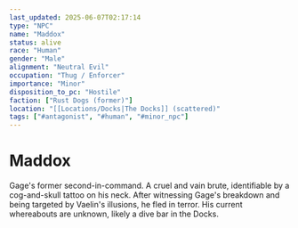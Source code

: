 ```yaml
---
last_updated: 2025-06-07T02:17:14
type: "NPC"
name: "Maddox"
status: alive
race: "Human"
gender: "Male"
alignment: "Neutral Evil"
occupation: "Thug / Enforcer"
importance: "Minor"
disposition_to_pc: "Hostile"
faction: ["Rust Dogs (former)"]
location: "[[Locations/Docks|The Docks]] (scattered)"
tags: ["#antagonist", "#human", "#minor_npc"]
---
```

# Maddox
Gage's former second-in-command. A cruel and vain brute, identifiable by a cog-and-skull tattoo on his neck. After witnessing Gage's breakdown and being targeted by Vaelin's illusions, he fled in terror. His current whereabouts are unknown, likely a dive bar in the Docks.